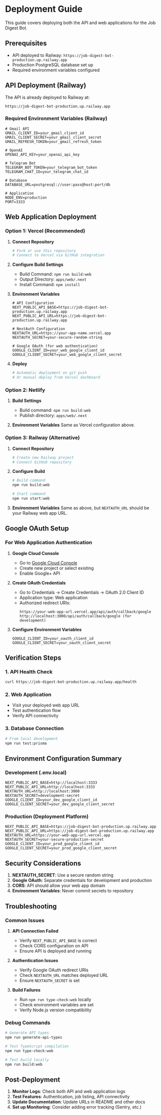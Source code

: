 # Deployment Guide

This guide covers deploying both the API and web applications for the Job Digest Bot.

## Prerequisites

- API deployed to Railway: `https://job-digest-bot-production.up.railway.app`
- Production PostgreSQL database set up
- Required environment variables configured

## API Deployment (Railway)

The API is already deployed to Railway at:
```
https://job-digest-bot-production.up.railway.app
```

### Required Environment Variables (Railway)
```env
# Gmail API
GMAIL_CLIENT_ID=your_gmail_client_id
GMAIL_CLIENT_SECRET=your_gmail_client_secret
GMAIL_REFRESH_TOKEN=your_gmail_refresh_token

# OpenAI
OPENAI_API_KEY=your_openai_api_key

# Telegram Bot
TELEGRAM_BOT_TOKEN=your_telegram_bot_token
TELEGRAM_CHAT_ID=your_telegram_chat_id

# Database
DATABASE_URL=postgresql://user:pass@host:port/db

# Application
NODE_ENV=production
PORT=3333
```

## Web Application Deployment

### Option 1: Vercel (Recommended)

1. **Connect Repository**
   ```bash
   # Fork or use this repository
   # Connect to Vercel via GitHub integration
   ```

2. **Configure Build Settings**
   - Build Command: `npm run build:web`
   - Output Directory: `apps/web/.next`
   - Install Command: `npm install`

3. **Environment Variables**
   ```env
   # API Configuration
   NEXT_PUBLIC_API_BASE=https://job-digest-bot-production.up.railway.app
   NEXT_PUBLIC_API_URL=https://job-digest-bot-production.up.railway.app
   
   # NextAuth Configuration
   NEXTAUTH_URL=https://your-app-name.vercel.app
   NEXTAUTH_SECRET=your-secure-random-string
   
   # Google OAuth (for web authentication)
   GOOGLE_CLIENT_ID=your_web_google_client_id
   GOOGLE_CLIENT_SECRET=your_web_google_client_secret
   ```

4. **Deploy**
   ```bash
   # Automatic deployment on git push
   # Or manual deploy from Vercel dashboard
   ```

### Option 2: Netlify

1. **Build Settings**
   - Build command: `npm run build:web`
   - Publish directory: `apps/web/.next`

2. **Environment Variables**
   Same as Vercel configuration above.

### Option 3: Railway (Alternative)

1. **Connect Repository**
   ```bash
   # Create new Railway project
   # Connect GitHub repository
   ```

2. **Configure Build**
   ```bash
   # Build command
   npm run build:web
   
   # Start command  
   npm run start:web
   ```

3. **Environment Variables**
   Same as above, but `NEXTAUTH_URL` should be your Railway web app URL.

## Google OAuth Setup

### For Web Application Authentication

1. **Google Cloud Console**
   - Go to [Google Cloud Console](https://console.cloud.google.com/)
   - Create new project or select existing
   - Enable Google+ API

2. **Create OAuth Credentials**
   - Go to Credentials → Create Credentials → OAuth 2.0 Client ID
   - Application type: Web application
   - Authorized redirect URIs:
     ```
     https://your-web-app-url.vercel.app/api/auth/callback/google
     http://localhost:3000/api/auth/callback/google (for development)
     ```

3. **Configure Environment Variables**
   ```env
   GOOGLE_CLIENT_ID=your_oauth_client_id
   GOOGLE_CLIENT_SECRET=your_oauth_client_secret
   ```

## Verification Steps

### 1. API Health Check
```bash
curl https://job-digest-bot-production.up.railway.app/health
```

### 2. Web Application
- Visit your deployed web app URL
- Test authentication flow
- Verify API connectivity

### 3. Database Connection
```bash
# From local development
npm run test:prisma
```

## Environment Configuration Summary

### Development (.env.local)
```env
NEXT_PUBLIC_API_BASE=http://localhost:3333
NEXT_PUBLIC_API_URL=http://localhost:3333
NEXTAUTH_URL=http://localhost:3000
NEXTAUTH_SECRET=development-secret
GOOGLE_CLIENT_ID=your_dev_google_client_id
GOOGLE_CLIENT_SECRET=your_dev_google_client_secret
```

### Production (Deployment Platform)
```env
NEXT_PUBLIC_API_BASE=https://job-digest-bot-production.up.railway.app
NEXT_PUBLIC_API_URL=https://job-digest-bot-production.up.railway.app
NEXTAUTH_URL=https://your-web-app-url.vercel.app
NEXTAUTH_SECRET=your-secure-production-secret
GOOGLE_CLIENT_ID=your_prod_google_client_id
GOOGLE_CLIENT_SECRET=your_prod_google_client_secret
```

## Security Considerations

1. **NEXTAUTH_SECRET**: Use a secure random string
2. **Google OAuth**: Separate credentials for development and production
3. **CORS**: API should allow your web app domain
4. **Environment Variables**: Never commit secrets to repository

## Troubleshooting

### Common Issues

1. **API Connection Failed**
   - Verify `NEXT_PUBLIC_API_BASE` is correct
   - Check CORS configuration on API
   - Ensure API is deployed and running

2. **Authentication Issues**
   - Verify Google OAuth redirect URIs
   - Check `NEXTAUTH_URL` matches deployed URL
   - Ensure `NEXTAUTH_SECRET` is set

3. **Build Failures**
   - Run `npm run type-check:web` locally
   - Check environment variables are set
   - Verify Node.js version compatibility

### Debug Commands

```bash
# Generate API types
npm run generate-api-types

# Test TypeScript compilation
npm run type-check:web

# Test build locally
npm run build:web
```

## Post-Deployment

1. **Monitor Logs**: Check both API and web application logs
2. **Test Features**: Authentication, job listing, API connectivity
3. **Update Documentation**: Update URLs in README and other docs
4. **Set up Monitoring**: Consider adding error tracking (Sentry, etc.)
